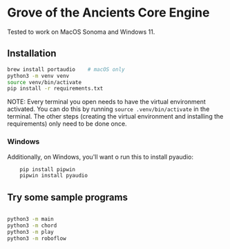 # Grove of the Ancients Core Engine

Tested to work on MacOS Sonoma and Windows 11.

## Installation

```bash
brew install portaudio    # macOS only
python3 -m venv venv
source venv/bin/activate
pip install -r requirements.txt
```

NOTE: Every terminal you open needs to have the virtual environment activated. 
      You can do this by running `source .venv/bin/activate` in the terminal.
      The other steps (creating the virtual environment and installing the requirements) only need to be done once.

### Windows

Additionally, on Windows, you'll want o run this to install pyaudio:

```bash  
    pip install pipwin
    pipwin install pyaudio
```

## Try some sample programs

```bash

python3 -m main
python3 -m chord
python3 -m play
python3 -m roboflow